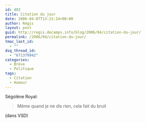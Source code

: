 ```yaml
---
id: 402
title: Citation du jour
date: 2006-04-07T13:21:14+00:00
author: Régis
layout: post
guid: http://regis.decamps.info/blog/2006/04/citation-du-jour/
permalink: /2006/04/citation-du-jour/
tmac_last_id:
  - ""
dsq_thread_id:
  - "671379942"
categories:
  - Brève
  - Politique
tags:
  - Citation
  - Humour
---
```

Ségolène Royal:

> Même quand je ne dis rien, cela fait du bruit

(dans VSD)